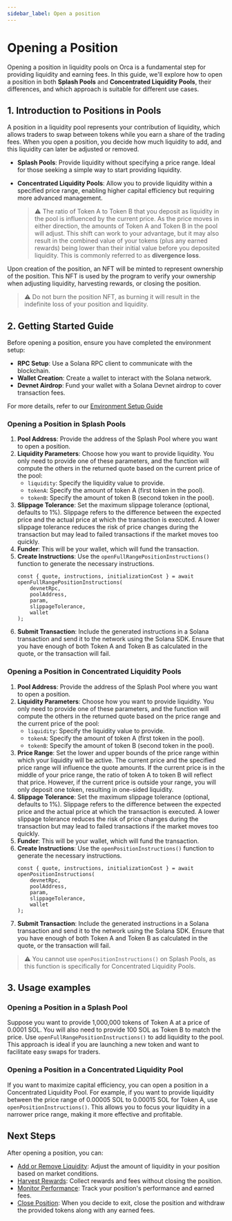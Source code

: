 ```yaml
---
sidebar_label: Open a position
---
```


# Opening a Position

Opening a position in liquidity pools on Orca is a fundamental step for providing liquidity and earning fees. In this guide, we'll explore how to open a position in both **Splash Pools** and **Concentrated Liquidity Pools**, their differences, and which approach is suitable for different use cases.

## 1. Introduction to Positions in Pools

A position in a liquidity pool represents your contribution of liquidity, which allows traders to swap between tokens while you earn a share of the trading fees. When you open a position, you decide how much liquidity to add, and this liquidity can later be adjusted or removed.

- **Splash Pools**: Provide liquidity without specifying a price range. Ideal for those seeking a simple way to start providing liquidity.

- **Concentrated Liquidity Pools**: Allow you to provide liquidity within a specified price range, enabling higher capital efficiency but requiring more advanced management.
    > ⚠️ The ratio of Token A to Token B that you deposit as liquidity in the pool is influenced by the current price. As the price moves in either direction, the amounts of Token A and Token B in the pool will adjust. This shift can work to your advantage, but it may also result in the combined value of your tokens (plus any earned rewards) being lower than their initial value before you deposited liquidity. This is commonly referred to as **divergence loss**.

 Upon creation of the position, an NFT will be minted to represent ownership of the position. This NFT is used by the program to verify your ownership when adjusting liquidity, harvesting rewards, or closing the position. 
 
 > ⚠️ Do not burn the position NFT, as burning it will result in the indefinite loss of your position and liquidity.

## 2. Getting Started Guide

Before opening a position, ensure you have completed the environment setup:
- **RPC Setup**: Use a Solana RPC client to communicate with the blockchain.
- **Wallet Creation**: Create a wallet to interact with the Solana network.
- **Devnet Airdrop**: Fund your wallet with a Solana Devnet airdrop to cover transaction fees.

For more details, refer to our [Environment Setup Guide](../01-Environment%20Setup.md)

### Opening a Position in Splash Pools

1. **Pool Address**: Provide the address of the Splash Pool where you want to open a position.
2. **Liquidity Parameters**: Choose how you want to provide liquidity. You only need to provide one of these parameters, and the function will compute the others in the returned quote based on the current price of the pool:
    - `liquidity`: Specify the liquidity value to provide.
    - `tokenA`: Specify the amount of token A (first token in the pool).
    - `tokenB`: Specify the amount of token B (second token in the pool).
3. **Slippage Tolerance**: Set the maximum slippage tolerance (optional, defaults to 1%). Slippage refers to the difference between the expected price and the actual price at which the transaction is executed. A lower slippage tolerance reduces the risk of price changes during the transaction but may lead to failed transactions if the market moves too quickly.
4. **Funder**: This will be your wallet, which will fund the transaction.
5. **Create Instructions**: Use the `openFullRangePositionInstructions()` function to generate the necessary instructions.
    ```tsx
    const { quote, instructions, initializationCost } = await openFullRangePositionInstructions(
        devnetRpc,
        poolAddress,
        param, 
        slippageTolerance,
        wallet
    );
    ```
6. **Submit Transaction**: Include the generated instructions in a Solana transaction and send it to the network using the Solana SDK. Ensure that you have enough of both Token A and Token B as calculated in the quote, or the transaction will fail.

### Opening a Position in Concentrated Liquidity Pools

1. **Pool Address**: Provide the address of the Splash Pool where you want to open a position.
2. **Liquidity Parameters**: Choose how you want to provide liquidity. You only need to provide one of these parameters, and the function will compute the others in the returned quote based on the price range and the current price of the pool:
    - `liquidity`: Specify the liquidity value to provide.
    - `tokenA`: Specify the amount of token A (first token in the pool).
    - `tokenB`: Specify the amount of token B (second token in the pool).
3. **Price Range**: Set the lower and upper bounds of the price range within which your liquidity will be active. The current price and the specified price range will influence the quote amounts. If the current price is in the middle of your price range, the ratio of token A to token B will reflect that price. However, if the current price is outside your range, you will only deposit one token, resulting in one-sided liquidity.
3. **Slippage Tolerance**: Set the maximum slippage tolerance (optional, defaults to 1%). Slippage refers to the difference between the expected price and the actual price at which the transaction is executed. A lower slippage tolerance reduces the risk of price changes during the transaction but may lead to failed transactions if the market moves too quickly.
4. **Funder**: This will be your wallet, which will fund the transaction.
5. **Create Instructions**: Use the `openPositionInstructions()` function to generate the necessary instructions.
    ```tsx
    const { quote, instructions, initializationCost } = await openPositionInstructions(
        devnetRpc,
        poolAddress,
        param, 
        slippageTolerance,
        wallet
    );
    ```
6. **Submit Transaction**: Include the generated instructions in a Solana transaction and send it to the network using the Solana SDK. Ensure that you have enough of both Token A and Token B as calculated in the quote, or the transaction will fail.

> ⚠️ You cannot use `openPositionInstructions()` on Splash Pools, as this function is specifically for Concentrated Liquidity Pools.

## 3. Usage examples

### Opening a Position in a Splash Pool

Suppose you want to provide 1,000,000 tokens of Token A at a price of 0.0001 SOL. You will also need to provide 100 SOL as Token B to match the price. Use `openFullRangePositionInstructions()` to add liquidity to the pool. This approach is ideal if you are launching a new token and want to facilitate easy swaps for traders.

### Opening a Position in a Concentrated Liquidity Pool

If you want to maximize capital efficiency, you can open a position in a Concentrated Liquidity Pool. For example, if you want to provide liquidity between the price range of 0.00005 SOL to 0.00015 SOL for Token A, use `openPositionInstructions()`. This allows you to focus your liquidity in a narrower price range, making it more effective and profitable.

## Next Steps

After opening a position, you can:
- [Add or Remove Liquidity](03-Adjust%20Liquidity.md): Adjust the amount of liquidity in your position based on market conditions.
- [Harvest Rewards](04-Harvest.md): Collect rewards and fees without closing the position.
- [Monitor Performance](02-Fetch%20Positions.md): Track your position's performance and earned fees.
- [Close Position](05-Close%20Position.md): When you decide to exit, close the position and withdraw the provided tokens along with any earned fees.